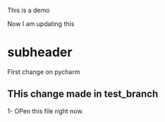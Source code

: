 This is a demo

Now I am updating this



# subheader
FIrst change on pycharm

## THis change made in  test_branch
1- OPen this file right now.

